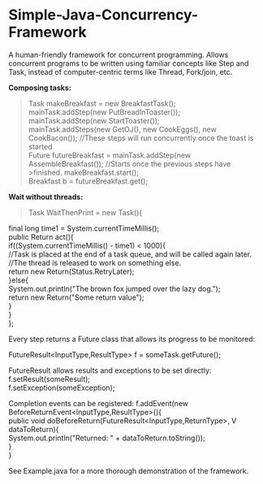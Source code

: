 Simple-Java-Concurrency-Framework
=================================

A human-friendly framework for concurrent programming. Allows concurrent programs to be written using familiar concepts like Step and Task, instead of computer-centric terms like Thread, Fork/join, etc.


**Composing tasks:**

>Task makeBreakfast = new BreakfastTask();  
>mainTask.addStep(new PutBreadInToaster());  
>mainTask.addStep(new StartToaster());  
>mainTask.addSteps(new GetOJ(), new CookEggs(), new CookBacon()); //These steps will run concurrently once the toast is started                                                                        
>Future<Breakfast> futureBreakfast = mainTask.addStep(new AssembleBreakfast()); //Starts once the previous steps have >finished.   makeBreakfast.start();                                                        
>Breakfast b = futureBreakfast.get();    



**Wait without threads:**

>Task WaitThenPrint = new Task<String>(){  
  
   final long time1 = System.currentTimeMillis();  
   public Return<String> act(){  
     if((System.currentTimeMillis() - time1) < 1000){  
       //Task is placed at the end of a task queue, and will be called again later.  
       //The thread is released to work on something else.  
       return new Return<String>(Status.RetryLater);  
     }else{  
       System.out.println("The brown fox jumped over the lazy dog.");  
       return new Return<String>("Some return value");  
      }  
   }  
};  


Every step returns a Future class that allows its progress to be monitored:  

FutureResult<InputType,ResultType> f = someTask.getFuture();  

FutureResult allows results and exceptions to be set directly:  
f.setResult(someResult);  
f.setException(someException);  

Completion events can be registered:
f.addEvent(new BeforeReturnEvent<InputType,ResultType>(){  
    public void doBeforeReturn(FutureResult<InputType,ReturnType>, V dataToReturn){  
          System.out.println("Returned: " + dataToReturn.toString());  
    }  
}  


  
See Example.java for a more thorough demonstration of the framework.  


